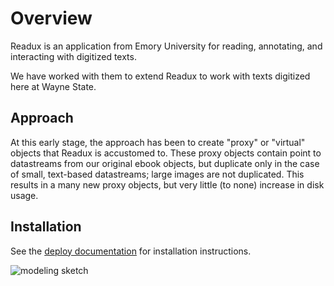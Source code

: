 # Overview

Readux is an application from Emory University for reading, annotating, and interacting with digitized texts.

We have worked with them to extend Readux to work with texts digitized here at Wayne State.

## Approach

At this early stage, the approach has been to create "proxy" or "virtual" objects that Readux is accustomed to.  These proxy objects contain point to datastreams from our original ebook objects, but duplicate only in the case of small, text-based datastreams; large images are not duplicated.  This results in a many new proxy objects, but very little (to none) increase in disk usage.

## Installation

See the [deploy documentation](https://github.com/WSULib/docs/tree/master/readux/deploy.md) for installation instructions.

![modeling sketch](https://github.com/WSULib/docs/blob/master/readux/img/readux_object_mapping_small.jpg)